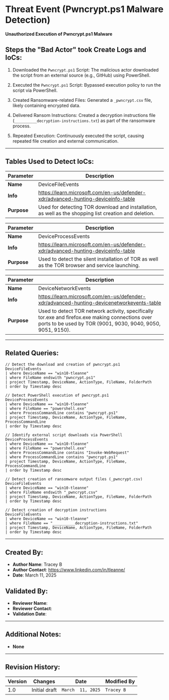 # Threat Event (Pwncrypt.ps1 Malware Detection)
**Unauthorized Execution of Pwncrypt.ps1 Malware**

## Steps the "Bad Actor" took Create Logs and IoCs:
1. Downloaded the `Pwncrypt.ps1` Script: The malicious actor downloaded the script from an external source (e.g., GitHub) using PowerShell.

2. Executed the `Pwncrypt.ps1` Script: Bypassed execution policy to run the script via PowerShell.

3. Created Ransomware-related Files: Generated a `_pwncrypt.csv` file, likely containing encrypted data.

4. Delivered Ransom Instructions: Created a decryption instructions file (`__________decryption-instructions.txt`) as part of the ransomware process.

5. Repeated Execution: Continuously executed the script, causing repeated file creation and external communication.

---

## Tables Used to Detect IoCs:
| **Parameter**       | **Description**                                                              |
|---------------------|------------------------------------------------------------------------------|
| **Name**| DeviceFileEvents|
| **Info**|https://learn.microsoft.com/en-us/defender-xdr/advanced-hunting-deviceinfo-table|
| **Purpose**| Used for detecting TOR download and installation, as well as the shopping list creation and deletion. |

| **Parameter**       | **Description**                                                              |
|---------------------|------------------------------------------------------------------------------|
| **Name**| DeviceProcessEvents|
| **Info**|https://learn.microsoft.com/en-us/defender-xdr/advanced-hunting-deviceinfo-table|
| **Purpose**| Used to detect the silent installation of TOR as well as the TOR browser and service launching.|

| **Parameter**       | **Description**                                                              |
|---------------------|------------------------------------------------------------------------------|
| **Name**| DeviceNetworkEvents|
| **Info**|https://learn.microsoft.com/en-us/defender-xdr/advanced-hunting-devicenetworkevents-table|
| **Purpose**| Used to detect TOR network activity, specifically tor.exe and firefox.exe making connections over ports to be used by TOR (9001, 9030, 9040, 9050, 9051, 9150).|

---

## Related Queries:
```kql
// Detect the download and creation of pwncrypt.ps1
DeviceFileEvents
| where DeviceName == "win10-tleanne"
| where FileName endswith "pwncrypt.ps1"
| project Timestamp, DeviceName, ActionType, FileName, FolderPath
| order by Timestamp desc

// Detect PowerShell execution of pwncrypt.ps1
DeviceProcessEvents
| where DeviceName == "win10-tleanne"
| where FileName == "powershell.exe"
| where ProcessCommandLine contains "pwncrypt.ps1"
| project Timestamp, DeviceName, ActionType, FileName, ProcessCommandLine
| order by Timestamp desc

// Identify external script downloads via PowerShell
DeviceProcessEvents
| where DeviceName == "win10-tleanne"
| where FileName == "powershell.exe"
| where ProcessCommandLine contains "Invoke-WebRequest"
| where ProcessCommandLine contains "pwncrypt.ps1"
| project Timestamp, DeviceName, ActionType, FileName, ProcessCommandLine
| order by Timestamp desc

// Detect creation of ransomware output files (_pwncrypt.csv)
DeviceFileEvents
| where DeviceName == "win10-tleanne"
| where FileName endswith "_pwncrypt.csv"
| project Timestamp, DeviceName, ActionType, FileName, FolderPath
| order by Timestamp desc

// Detect creation of decryption instructions
DeviceFileEvents
| where DeviceName == "win10-tleanne"
| where FileName == "__________decryption-instructions.txt"
| project Timestamp, DeviceName, ActionType, FileName, FolderPath
| order by Timestamp desc
```

---

## Created By:
- **Author Name**: Tracey B
- **Author Contact**: https://www.linkedin.com/in/tleanne/
- **Date**: March 11, 2025

## Validated By:
- **Reviewer Name**: 
- **Reviewer Contact**: 
- **Validation Date**: 

---

## Additional Notes:
- **None**

---

## Revision History:
| **Version** | **Changes**                   | **Date**         | **Modified By**   |
|-------------|-------------------------------|------------------|-------------------|
| 1.0         | Initial draft                  | `March  11, 2025`  | `Tracey B`   
